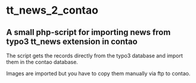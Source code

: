 tt_news_2_contao
================

A small php-script for importing news from typo3 tt_news extension in contao
----------------------------------------------------------------------------

The script gets the records directly from the typo3 database and import them in the contao database.

Images are imported but you have to copy them manually via ftp to contao.